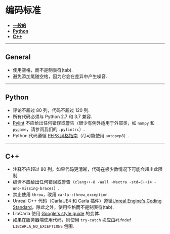 # 编码标准

*   [__一般的__](#general)  
*   [__Python__](#python)  
*   [__C++__](#c++)  

---
## General

  * 使用空格，而不是制表符(tab).
  * 避免添加尾随空格，因为它会在差异中产生噪音.

---
## Python

* 评论不超过 80 列，代码不超过 120 列.
* 所有代码必须与 Python 2.7 和 3.7 兼容.
* [Pylint][pylintlink] 不应给出任何错误或警告（很少有例外适用于外部类，如 `numpy` 和 `pygame`，请参阅我们的 `.pylintrc`）.
* Python 代码遵循 [PEP8 风格指南][pep8link]（尽可能使用 `autopep8`）.
  
[pylintlink]: https://www.pylint.org/
[pep8link]: https://www.python.org/dev/peps/pep-0008/

---
## C++

* 注释不应超过 80 列，如果代码更清晰，代码在极少数情况下可能会超出此限制.
* 编译不应给出任何错误或警告（`clang++-8 -Wall -Wextra -std=C++14 -Wno-missing-braces`）.
* 禁止使用 `throw`，改用 `carla::throw_exception`.
* Unreal C++ 代码（CarlaUE4 和 Carla 插件）遵循[Unreal Engine's Coding Standard][ue4link]，除此之外，使用空格而不是制表符(tab).
* LibCarla 使用 [Google's style guide][googlelink] 的变体.
 * 如果在服务器端使用代码，则使用 `try-catch` 块应由`#ifndef LIBCARLA_NO_EXCEPTIONS` 包围.

[ue4link]: https://docs.unrealengine.com/latest/INT/Programming/Development/CodingStandard/
[googlelink]: https://google.github.io/styleguide/cppguide.html
